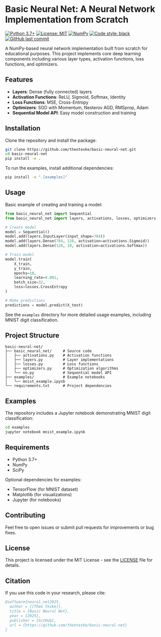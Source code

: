 # Basic Neural Net: A Neural Network Implementation from Scratch

[![Python 3.7+](https://img.shields.io/badge/python-3.7+-blue.svg)](https://www.python.org/downloads/)
[![License: MIT](https://img.shields.io/badge/License-MIT-yellow.svg)](https://opensource.org/licenses/MIT)
[![NumPy](https://img.shields.io/badge/NumPy-1.19%2B-brightgreen.svg)](https://numpy.org/)
[![Code style: black](https://img.shields.io/badge/code%20style-black-000000.svg)](https://github.com/psf/black)
[![GitHub last commit](https://img.shields.io/github/last-commit/theoteske/basic-neural-net)](https://github.com/theoteske/basic-neural-net/commits/main)

A NumPy-based neural network implementation built from scratch for educational purposes. This project implements core deep learning components including various layer types, activation functions, loss functions, and optimizers.

## Features

- **Layers**: Dense (fully connected) layers
- **Activation Functions**: ReLU, Sigmoid, Softmax, Identity
- **Loss Functions**: MSE, Cross-Entropy
- **Optimizers**: SGD with Momentum, Nesterov AGD, RMSprop, Adam
- **Sequential Model API**: Easy model construction and training

## Installation

Clone the repository and install the package:

```bash
git clone https://github.com/theoteske/basic-neural-net.git
cd basic-neural-net
pip install -e .
```

To run the examples, install additional dependencies:

```bash
pip install -e ".[examples]"
```

## Usage

Basic example of creating and training a model:

```python
from basic_neural_net import Sequential
from basic_neural_net import layers, activations, losses, optimizers

# Create model
model = Sequential()
model.add(layers.InputLayer(input_shape=784))
model.add(layers.Dense(784, 128, activation=activations.Sigmoid))
model.add(layers.Dense(128, 10, activation=activations.Softmax))

# Train model
model.train(
    X_train,
    y_train,
    epochs=10,
    learning_rate=0.001,
    batch_size=32,
    loss=losses.CrossEntropy
)

# Make predictions
predictions = model.predict(X_test)
```

See the `examples` directory for more detailed usage examples, including MNIST digit classification.

## Project Structure

```
basic-neural-net/
├── basic_neural_net/     # Source code
│   ├── activations.py    # Activation functions
│   ├── layers.py         # Layer implementations
│   ├── losses.py         # Loss functions
│   ├── optimizers.py     # Optimization algorithms
│   └── nn.py             # Sequential model API
├── examples/             # Example notebooks
│   └── mnist_example.ipynb
└── requirements.txt      # Project dependencies
```

## Examples

The repository includes a Jupyter notebook demonstrating MNIST digit classification:

```bash
cd examples
jupyter notebook mnist_example.ipynb
```

## Requirements

- Python 3.7+
- NumPy
- SciPy

Optional dependencies for examples:
- TensorFlow (for MNIST dataset)
- Matplotlib (for visualizations)
- Jupyter (for notebooks)

## Contributing

Feel free to open issues or submit pull requests for improvements or bug fixes.

## License

This project is licensed under the MIT License - see the [LICENSE](LICENSE) file for details.

## Citation

If you use this code in your research, please cite:

```bibtex
@software{neural_net2025,
  author = {[Theo Teske]},
  title = {Basic Neural Net},
  year = {2025},
  publisher = {GitHub},
  url = {https://github.com/theoteske/basic-neural-net}
}
```